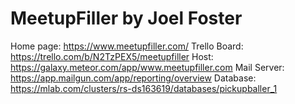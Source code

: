 # MeetupFiller by Joel Foster

Home page: https://www.meetupfiller.com/
Trello Board: https://trello.com/b/N2TzPEX5/meetupfiller
Host: https://galaxy.meteor.com/app/www.meetupfiller.com
Mail Server: https://app.mailgun.com/app/reporting/overview
Database: https://mlab.com/clusters/rs-ds163619/databases/pickupballer_1
